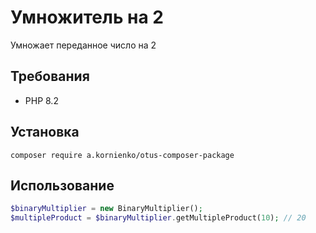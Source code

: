 # Умножитель на 2

Умножает переданное число на 2

## Требования
- PHP 8.2

## Установка
```
composer require a.kornienko/otus-composer-package
```

## Использование
```php
$binaryMultiplier = new BinaryMultiplier();
$multipleProduct = $binaryMultiplier.getMultipleProduct(10); // 20
```